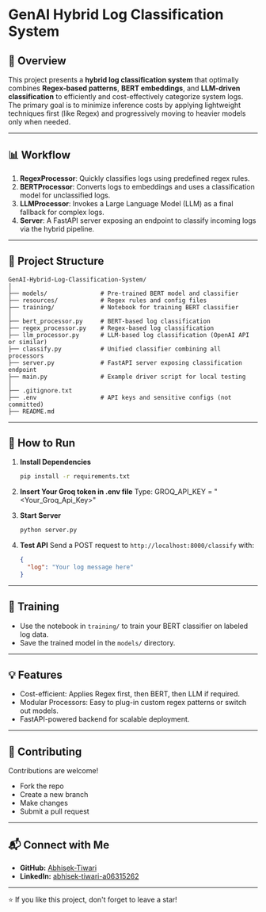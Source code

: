 
# GenAI Hybrid Log Classification System

## 📌 Overview

This project presents a **hybrid log classification system** that optimally combines **Regex-based patterns**, **BERT embeddings**, and **LLM-driven classification** to efficiently and cost-effectively categorize system logs. The primary goal is to minimize inference costs by applying lightweight techniques first (like Regex) and progressively moving to heavier models only when needed.

---

## 📊 Workflow

1. **RegexProcessor**: Quickly classifies logs using predefined regex rules.
2. **BERTProcessor**: Converts logs to embeddings and uses a classification model for unclassified logs.
3. **LLMProcessor**: Invokes a Large Language Model (LLM) as a final fallback for complex logs.
4. **Server**: A FastAPI server exposing an endpoint to classify incoming logs via the hybrid pipeline.

---

## 📁 Project Structure

```
GenAI-Hybrid-Log-Classification-System/
│
├── models/               # Pre-trained BERT model and classifier
├── resources/            # Regex rules and config files
├── training/             # Notebook for training BERT classifier
│
├── bert_processor.py     # BERT-based log classification
├── regex_processor.py    # Regex-based log classification
├── llm_processor.py      # LLM-based log classification (OpenAI API or similar)
├── classify.py           # Unified classifier combining all processors
├── server.py             # FastAPI server exposing classification endpoint
├── main.py               # Example driver script for local testing
│
├── .gitignore.txt
├── .env                  # API keys and sensitive configs (not committed)
├── README.md
```

---

## 🚀 How to Run

1. **Install Dependencies**
   ```bash
   pip install -r requirements.txt
   ```
   
2. **Insert Your Groq token in .env file**
   Type:
   GROQ_API_KEY = "<Your_Groq_Api_Key>"
   

3. **Start Server**
   ```bash
   python server.py
   ```

4. **Test API**
   Send a POST request to `http://localhost:8000/classify` with:
   ```json
   {
     "log": "Your log message here"
   }
   ```

---

## 📖 Training

- Use the notebook in `training/` to train your BERT classifier on labeled log data.
- Save the trained model in the `models/` directory.

---

## 💡 Features

- Cost-efficient: Applies Regex first, then BERT, then LLM if required.
- Modular Processors: Easy to plug-in custom regex patterns or switch out models.
- FastAPI-powered backend for scalable deployment.

---

## 🤝 Contributing

Contributions are welcome!  
- Fork the repo  
- Create a new branch  
- Make changes  
- Submit a pull request  

---

## 📬 Connect with Me

- **GitHub:** [Abhisek-Tiwari](https://github.com/Abhisek-Tiwari)
- **LinkedIn:** [abhisek-tiwari-a06315262](https://www.linkedin.com/in/abhisek-tiwari-a06315262/)

---

⭐️ If you like this project, don't forget to leave a star!
